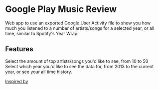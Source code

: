 # Google Play Music Review

Web app to use an exported Google User Activity file to show you how much you listened to a number of artists/songs for a selected year, or all time, similar to Spotify's Year Wrap.

## Features

Select the amount of top artists/songs you'd like to see, from 10 to 50
Select which year you'd like to see the data for, from 2013 to the current year, or see your all time history.

[Inspired by](https://github.com/Lolincolc/gmusic_wrapped)
